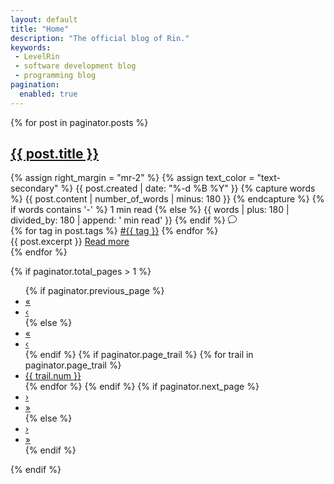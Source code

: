 ```yaml
---
layout: default
title: "Home"
description: "The official blog of Rin."
keywords:
 - LevelRin
 - software development blog
 - programming blog
pagination:
  enabled: true
---
```


{% for post in paginator.posts %}
  <h2><a class="text-dark" href="{{ post.url }}">{{ post.title }}</a></h1>
  <div>
    {% assign right_margin = "mr-2" %}
    {% assign text_color = "text-secondary" %}
    <time class="{{ right_margin }} {{ text_color }}">{{ post.created | date: "%-d %B %Y" }}</time>
    {% capture words %}
      {{ post.content | number_of_words | minus: 180 }}
    {% endcapture %}
    {% if words contains '-' %}
      <span class="{{ right_margin }} {{ text_color }}">1 min read</span>
    {% else %}
      <span class="{{ right_margin }} {{ text_color }}">{{ words | plus: 180 | divided_by: 180 | append: ' min read' }}</span>
    {% endif %}
    <svg class="bi bi-chat" width="1em" height="1em" viewBox="0 0 16 16" fill="currentColor" xmlns="http://www.w3.org/2000/svg">
      <path fill-rule="evenodd" d="M2.678 11.894a1 1 0 0 1 .287.801 10.97 10.97 0 0 1-.398 2c1.395-.323 2.247-.697 2.634-.893a1 1 0 0 1 .71-.074A8.06 8.06 0 0 0 8 14c3.996 0 7-2.807 7-6 0-3.192-3.004-6-7-6S1 4.808 1 8c0 1.468.617 2.83 1.678 3.894zm-.493 3.905a21.682 21.682 0 0 1-.713.129c-.2.032-.352-.176-.273-.362a9.68 9.68 0 0 0 .244-.637l.003-.01c.248-.72.45-1.548.524-2.319C.743 11.37 0 9.76 0 8c0-3.866 3.582-7 8-7s8 3.134 8 7-3.582 7-8 7a9.06 9.06 0 0 1-2.347-.306c-.52.263-1.639.742-3.468 1.105z"/>
    </svg>
    <a class="{{ right_margin }} {{ text_color }}" href="{{ post.url | absolute_url }}#disqus_thread"></a>
  </div>
  <div>
    {% for tag in post.tags %}
      <a href="/tag/{{ tag }}">#{{ tag }}</a>
    {% endfor %}
  </div>
  {{ post.excerpt }}
  <a class="text-secondary" href="{{ post.url }}">Read more</a>
  <div class="mt-5"></div>
{% endfor %}


<!-- pagination -->
{% if paginator.total_pages > 1 %}
  <nav aria-label="page navigation for the blog">
    <ul class="pagination justify-content-center">
      {% if paginator.previous_page %}
        <li class="page-item">
          <a class="page-link" href="{{ paginator.first_page_path | prepend: site.baseurl }}">&laquo;</a>
        </li>
        <li class="page-item">
          <a class="page-link" href="{{ paginator.previous_page_path | prepend: site.baseurl }}">&lsaquo;</a>
        </li>
      {% else %}
        <li class="page-item disabled">
          <a class="page-link" href="#" tabindex="-1">&laquo;</a>
        </li>
        <li class="page-item disabled">
          <a class="page-link" href="#" tabindex="-1">&lsaquo;</a>
        </li>
      {% endif %}
      {% if paginator.page_trail %}
        {% for trail in paginator.page_trail %}
          <li {% if page.url == trail.path %}class="page-item active"{% endif %}>
              <a href="{{ trail.path | prepend: site.baseurl }}" title="{{trail.title}}" class="page-link">{{ trail.num }}</a>
          </li>
        {% endfor %}
      {% endif %}
      {% if paginator.next_page %}
        <li class="page-item">
          <a class="page-link" href="{{ paginator.next_page_path | prepend: site.baseurl }}">&rsaquo;</a>
        </li>
        <li class="page-item">
          <a class="page-link" href="{{ paginator.last_page_path | prepend: site.baseurl }}">&raquo;</a>
        </li>
      {% else %}
        <li class="page-item disabled">
          <a class="page-link" href="#" tabindex="-1">&rsaquo;</a>
        </li>
        <li class="page-item disabled">
          <a class="page-link" href="#" tabindex="-1">&raquo;</a>
        </li>
      {% endif %}
    </ul>
  </nav>
{% endif %}

<script id="dsq-count-scr" src="//levelrin.disqus.com/count.js" async></script>
